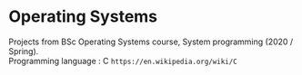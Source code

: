 # Operating Systems

Projects from BSc Operating Systems course, System programming (2020 / Spring).                                                      
Programming language : C ```https://en.wikipedia.org/wiki/C```
